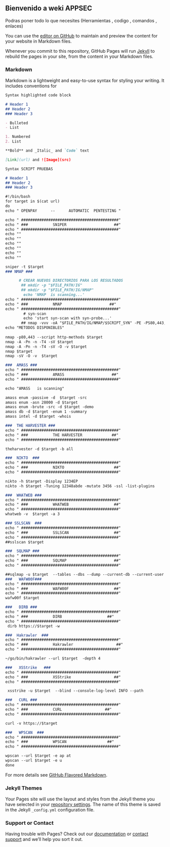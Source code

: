 ## Bienvenido a weki APPSEC 

Podras poner todo lo que necesites (Herramientas , codigo , comandos , enlaces)

You can use the [editor on GitHub](https://github.com/SEC-ERICK/SEC-ERICK/edit/gh-pages/index.md) to maintain and preview the content for your website in Markdown files.

Whenever you commit to this repository, GitHub Pages will run [Jekyll](https://jekyllrb.com/) to rebuild the pages in your site, from the content in your Markdown files.

### Markdown

Markdown is a lightweight and easy-to-use syntax for styling your writing. It includes conventions for

```markdown
Syntax highlighted code block

# Header 1
## Header 2
### Header 3

- Bulleted
- List

1. Numbered
2. List

**Bold** and _Italic_ and `Code` text

[Link](url) and ![Image](src)
```


```markdown
Syntax SCRIPT PRUEBAS

# Header 1
## Header 2
### Header 3

#!/bin/bash
for target in $(cat url)
do
echo " OPENPAY      --      AUTOMATIC  PENTESTING " 

echo " ###########################################"
echo " ###           SN1PER                     ##"
echo " ###########################################"  
echo ""
echo ""
echo ""
echo ""
echo ""
echo ""

sniper -t $target
### NMAP ### 

      # CREAR NUEVOS DIRECTORIOS PARA LOS RESULTADOS
       ## mkdir -p "$FILE_PATH/IG"
       ## mkdir -p "$FILE_PATH/IG/NMAP"
        echo 'NMAP  is scanning...'
echo " ###########################################"
echo " ###           NMAP                     ##"
echo " ###########################################"
        # syn-scan
        echo 'start syn-scan with syn-probe...'
       ## nmap -vvv -oA "$FILE_PATH/IG/NMAP/$SCRIPT_SYN" -PE -PS80,443,22,25,110,445 -PU -PP -PA80,4$
echo "METODOS DISPONIBLES"    
    
nmap -p80,443 --script http-methods $target
nmap -A -Pn -n -T4 -sV $target
nmap -A -Pn -n -T4 -sV -O -v $target
nmap $target
nmap -sV -O -v  $target

###  AMASS ### 
echo " ###########################################"
echo " ###           AMASS                     ##"
echo " ###########################################"

echo "AMASS   is scanning"

amass enum -passive -d  $target -src
amass enum -asn 28000 -d $target
amass enum -brute -src -d $target -demo
amass db -d $target -enum 1 -summary
amass intel -d $target -whois

###  THE HARVESTER ### 
echo " ###########################################"
echo " ###           THE HARVESTER             ##"
echo " ###########################################"

theharvester -d $target -b all 

###  NIKTO  ### 
echo " ###########################################"
echo " ###           NIKTO                      ##"
echo " ###########################################"

nikto -h $target -Display 1234EP 
nikto -h $target -Tuning 12348abde -mutate 3456 -ssl -list-plugins

###  WHATWEB ### 
echo " ###########################################"
echo " ###           WHATWEB                    ##"
echo " ###########################################"
whatweb -v  $target -a 3

### SSLSCAN  ### 
echo " ###########################################"
echo " ###           SSLSCAN                    ##"
echo " ###########################################"
##sslscan $target

###  SQLMAP ### 
echo " ###########################################"
echo " ###           SQLMAP                     ##"
echo " ###########################################"

##sqlmap -u $target  --tables --dbs --dump --current-db --current-user --privileges
###   WAFW00F### 
echo " ###########################################"
echo " ###           WAFW00F                    ##"
echo " ###########################################"
wafw00f $target

###   DIRB ### 
echo " ###########################################"
echo " ###           DIRB                    ##"
echo " ###########################################"
 dirb https://$target -w

###  Hakrawler  ### 
echo " ###########################################"
echo " ###           Hakrawler                   ##"
echo " ###########################################"

~/go/bin/hakrawler --url $target  -depth 4

###   XSStrike   ### 
echo " ###########################################"
echo " ###           XSStrike                   ##"
echo " ###########################################"

 xsstrike -u $target  --blind --console-log-level INFO --path

###   CURL ### 
echo " ###########################################"
echo " ###           CURL                   ##"
echo " ###########################################"

curl -v https://$target

###   WPSCAN  ### 
echo " ###########################################"
echo " ###           WPSCAN                  ##"
echo " ###########################################"

wpscan --url $target -e ap at 
wpscan --url $target -e u
done

```
For more details see [GitHub Flavored Markdown](https://guides.github.com/features/mastering-markdown/).

### Jekyll Themes

Your Pages site will use the layout and styles from the Jekyll theme you have selected in your [repository settings](https://github.com/SEC-ERICK/SEC-ERICK/settings/pages). The name of this theme is saved in the Jekyll `_config.yml` configuration file.

### Support or Contact

Having trouble with Pages? Check out our [documentation](https://docs.github.com/categories/github-pages-basics/) or [contact support](https://support.github.com/contact) and we’ll help you sort it out.
